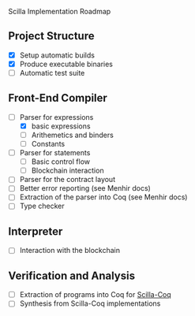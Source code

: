Scilla Implementation Roadmap

## Project Structure

* [X] Setup automatic builds
* [X] Produce executable binaries
* [ ] Automatic test suite

## Front-End Compiler

* [ ] Parser for expressions
  * [X] basic expressions
  * [ ] Arithemetics and binders
  * [ ] Constants
* [ ] Parser for statements
  * [ ] Basic control flow
  * [ ] Blockchain interaction
* [ ] Parser for the contract layout
* [ ] Better error reporting (see Menhir docs)
* [ ] Extraction of the parser into Coq (see Menhir docs)
* [ ] Type checker

## Interpreter

* [ ] Interaction with the blockchain

## Verification and Analysis

* [ ] Extraction of programs into Coq for [Scilla-Coq](https://github.com/ilyasergey/scilla-coq)
* [ ] Synthesis from Scilla-Coq implementations
